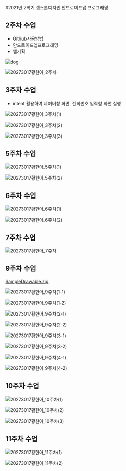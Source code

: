 #2021년 2학기 캡스톤디자인 안드로이드맵 프로그래밍

## 2주차 수업
 - Github사용방법
 - 안드로이드앱프로그래밍
 - 앱기획


![dog](https://user-images.githubusercontent.com/80746336/133891981-5943db0c-3307-49f8-80e2-9121a0452264.png)

![20273017황현아_2주차](https://user-images.githubusercontent.com/80746336/132335320-d24e9cb2-dffb-42ef-bbd3-c9f4796dd649.PNG)


## 3주차 수업
 - intent 활용하여 네이버창 화면, 전화번호 입력창 화면 실행


![20273017황현아_3주차(1)](https://user-images.githubusercontent.com/80746336/133901097-1f24f361-5954-4167-bb97-106dc8ace7ac.PNG)

![20273017황현아_3주차(2)](https://user-images.githubusercontent.com/80746336/133901164-521c0c61-691c-47a4-93d8-fa593f14ed7f.PNG)

![20273017황현아_3주차(3)](https://user-images.githubusercontent.com/80746336/133901205-3dead694-0964-4df9-be09-c428eb3079e4.PNG)


## 5주차 수업

![20273017황현아_5주차(1)](https://user-images.githubusercontent.com/80746336/135077882-868bd685-57a9-4a1f-aad6-838cf155a7b4.PNG)

![20273017황현아_5주차(2)](https://user-images.githubusercontent.com/80746336/135077908-902755eb-a7c3-4308-b5ac-afc18e0a3ef7.PNG)


## 6주차 수업

![20273017황현아_6주차(1)](https://user-images.githubusercontent.com/80746336/136657604-e461c8d5-7a35-4a34-826c-a29b5531ae4d.PNG)

![20273017황현아_6주차(2)](https://user-images.githubusercontent.com/80746336/136657610-c16c7dc9-a410-4512-9a53-0aac3b04e880.PNG)


## 7주차 수업

![20273017황현아_7주차](https://user-images.githubusercontent.com/80746336/137617971-1dbffeaf-87d9-4fb7-b3c2-fb7960778a69.PNG)

## 9주차 수업

[SampleDrawable.zip](https://github.com/hha0323/MyFirstRepository/files/7417643/SampleDrawable.zip)

![20273017황현아_9주차(1-1)](https://user-images.githubusercontent.com/80746336/138887349-7e93936e-ca0d-4bf5-90ca-ce3ad9a28126.PNG)

![20273017황현아_9주차(1-2)](https://user-images.githubusercontent.com/80746336/138887375-83e701de-52a6-4e8a-8c35-579ad27d480f.PNG)

![20273017황현아_9주차(2-1)](https://user-images.githubusercontent.com/80746336/138887392-91c773cd-2be2-4006-8354-745d8a3ab8d3.PNG)

![20273017황현아_9주차(2-2)](https://user-images.githubusercontent.com/80746336/138887426-40cff0f1-1fa8-4d5f-a679-957a1c40a2e7.PNG)

![20273017황현아_9주차(3-1)](https://user-images.githubusercontent.com/80746336/138887438-c5978e57-c5fc-454d-a836-13634fe48fe8.PNG)

![20273017황현아_9주차(3-2)](https://user-images.githubusercontent.com/80746336/138887466-d2d4dbfd-8d11-4b77-a133-cbca968e28eb.PNG)

![20273017황현아_9주차(4-1)](https://user-images.githubusercontent.com/80746336/138887486-439b74ff-8255-4563-8432-22ccfc89ba98.PNG)

![20273017황현아_9주차(4-2)](https://user-images.githubusercontent.com/80746336/138887505-fba19536-3b7d-489a-9dc2-5da5b0a87a1e.PNG)

## 10주차 수업

![20273017황현아_10주차(1)](https://user-images.githubusercontent.com/80746336/140646586-ca559359-f9ef-426a-b879-b83c9089a912.PNG)

![20273017황현아_10주차(2)](https://user-images.githubusercontent.com/80746336/140646592-d76ce68a-c0a2-4fa8-89e8-737d55df393d.PNG)

![20273017황현아_10주차(3)](https://user-images.githubusercontent.com/80746336/140646601-787019d6-435f-4210-b3b8-5fdf6cbcf3fe.PNG)

## 11주차 수업

![20273017황현아_11주차(1)](https://user-images.githubusercontent.com/80746336/141287708-5e99b4fd-c3c0-43c6-9941-080db426fe3d.PNG)

![20273017황현아_11주차(2)](https://user-images.githubusercontent.com/80746336/141287896-6ff6a86c-637d-4d4a-9a65-872a2afd4445.PNG)

